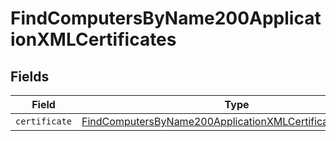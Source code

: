 # FindComputersByName200ApplicationXMLCertificates


## Fields

| Field                                                                                                                                                 | Type                                                                                                                                                  | Required                                                                                                                                              | Description                                                                                                                                           |
| ----------------------------------------------------------------------------------------------------------------------------------------------------- | ----------------------------------------------------------------------------------------------------------------------------------------------------- | ----------------------------------------------------------------------------------------------------------------------------------------------------- | ----------------------------------------------------------------------------------------------------------------------------------------------------- |
| `certificate`                                                                                                                                         | [FindComputersByName200ApplicationXMLCertificatesCertificate](../../models/operations/findcomputersbyname200applicationxmlcertificatescertificate.md) | :heavy_minus_sign:                                                                                                                                    | N/A                                                                                                                                                   |